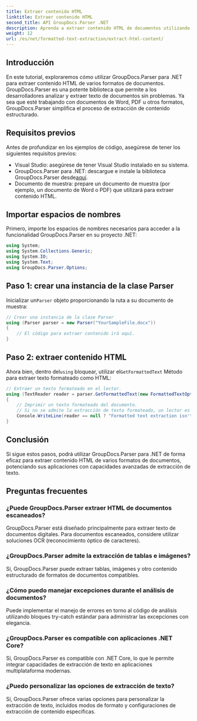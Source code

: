 ```yaml
---
title: Extraer contenido HTML
linktitle: Extraer contenido HTML
second_title: API GroupDocs.Parser .NET
description: Aprenda a extraer contenido HTML de documentos utilizando GroupDocs.Parser para .NET. Tutorial fácil de seguir con ejemplos de código y guía paso a paso.
weight: 12
url: /es/net/formatted-text-extraction/extract-html-content/
---
```

## Introducción
En este tutorial, exploraremos cómo utilizar GroupDocs.Parser para .NET para extraer contenido HTML de varios formatos de documentos. GroupDocs.Parser es una potente biblioteca que permite a los desarrolladores analizar y extraer texto de documentos sin problemas. Ya sea que esté trabajando con documentos de Word, PDF u otros formatos, GroupDocs.Parser simplifica el proceso de extracción de contenido estructurado.
## Requisitos previos
Antes de profundizar en los ejemplos de código, asegúrese de tener los siguientes requisitos previos:
- Visual Studio: asegúrese de tener Visual Studio instalado en su sistema.
-  GroupDocs.Parser para .NET: descargue e instale la biblioteca GroupDocs.Parser desde[aquí](https://releases.groupdocs.com/parser/net/).
- Documento de muestra: prepare un documento de muestra (por ejemplo, un documento de Word o PDF) que utilizará para extraer contenido HTML.

## Importar espacios de nombres
Primero, importe los espacios de nombres necesarios para acceder a la funcionalidad GroupDocs.Parser en su proyecto .NET:
```csharp
using System;
using System.Collections.Generic;
using System.IO;
using System.Text;
using GroupDocs.Parser.Options;
```
## Paso 1: crear una instancia de la clase Parser
 Inicializar un`Parser` objeto proporcionando la ruta a su documento de muestra:
```csharp
// Crear una instancia de la clase Parser
using (Parser parser = new Parser("YourSampleFile.docx"))
{
    // El código para extraer contenido irá aquí.
}
```
## Paso 2: extraer contenido HTML
 Ahora bien, dentro del`using` bloquear, utilizar el`GetFormattedText` Método para extraer texto formateado como HTML:
```csharp
// Extraer un texto formateado en el lector.
using (TextReader reader = parser.GetFormattedText(new FormattedTextOptions(FormattedTextMode.Html)))
{
    // Imprimir un texto formateado del documento.
    // Si no se admite la extracción de texto formateado, un lector es nulo
    Console.WriteLine(reader == null ? "Formatted text extraction isn't supported" : reader.ReadToEnd());
}
```

## Conclusión
Si sigue estos pasos, podrá utilizar GroupDocs.Parser para .NET de forma eficaz para extraer contenido HTML de varios formatos de documentos, potenciando sus aplicaciones con capacidades avanzadas de extracción de texto.

## Preguntas frecuentes
### ¿Puede GroupDocs.Parser extraer HTML de documentos escaneados?
GroupDocs.Parser está diseñado principalmente para extraer texto de documentos digitales. Para documentos escaneados, considere utilizar soluciones OCR (reconocimiento óptico de caracteres).
### ¿GroupDocs.Parser admite la extracción de tablas e imágenes?
Sí, GroupDocs.Parser puede extraer tablas, imágenes y otro contenido estructurado de formatos de documentos compatibles.
### ¿Cómo puedo manejar excepciones durante el análisis de documentos?
Puede implementar el manejo de errores en torno al código de análisis utilizando bloques try-catch estándar para administrar las excepciones con elegancia.
### ¿GroupDocs.Parser es compatible con aplicaciones .NET Core?
Sí, GroupDocs.Parser es compatible con .NET Core, lo que le permite integrar capacidades de extracción de texto en aplicaciones multiplataforma modernas.
### ¿Puedo personalizar las opciones de extracción de texto?
Sí, GroupDocs.Parser ofrece varias opciones para personalizar la extracción de texto, incluidos modos de formato y configuraciones de extracción de contenido específicas.
